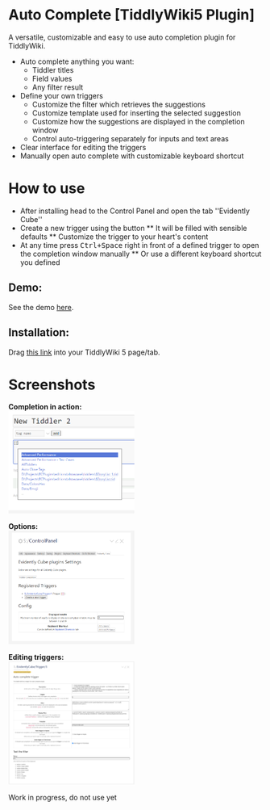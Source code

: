 # Auto Complete [TiddlyWiki5 Plugin]

A versatile, customizable and easy to use auto completion plugin for TiddlyWiki.

* Auto complete anything you want:
   * Tiddler titles
   * Field values
   * Any filter result
* Define your own triggers
   * Customize the filter which retrieves the suggestions
   * Customize template used for inserting the selected suggestion
   * Customize how the suggestions are displayed in the completion window
   * Control auto-triggering separately for inputs and text areas
* Clear interface for editing the triggers
* Manually open auto complete with customizable keyboard shortcut

# How to use

* After installing head to the Control Panel and open the tab ''Evidently Cube''
* Create a new trigger using the button
** It will be filled with sensible defaults
** Customize the trigger to your heart's content
* At any time press <kbd>Ctrl+Space</kbd> right in front of a defined trigger to open the completion window manually
** Or use a different keyboard shortcut you defined

## Demo:

See the demo [here](https://evidentlycube.github.io/TW5-PluginShowcase/#Auto%20Complete).

## Installation:

Drag [this link](https://evidentlycube.github.io/TW5-PluginShowcase/#%24%3A%2Fplugins%2FEvidentlyCube%2FAutoComplete) into your TiddlyWiki 5 page/tab.
# Screenshots

**Completion in action:**<br>
<a href="images/completion.png?raw=true">
<img src="images/completion.png?raw=true" width="250">
</a>

**Options:**<br>
<a href="images/settings.png?raw=true">
<img src="images/settings.png?raw=true" width="250">
</a>

**Editing triggers:**<br>
<a href="images/trigger.png?raw=true">
<img src="images/trigger.png?raw=true" width="250">
</a>

Work in progress, do not use yet

